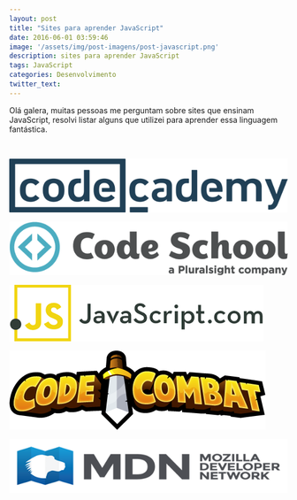 ```yaml
---
layout: post
title: "Sites para aprender JavaScript"
date: 2016-06-01 03:59:46
image: '/assets/img/post-imagens/post-javascript.png'
description: sites para aprender JavaScript
tags: JavaScript
categories: Desenvolvimento
twitter_text:
---
```

<p>Olá galera, muitas pessoas me perguntam sobre sites que ensinam JavaScript, resolvi listar alguns que utilizei para aprender essa linguagem fantástica.
</p>

<br>


<a href="https://www.codecademy.com" target="_blank"><img src="/assets/img/post-imagens/code-cademy.png" alt=""></a><br>

<a href="https://www.codeschool.com" target="_blank"><img src="/assets/img/post-imagens/code-school.png" alt=""></a><br>

<a href="https://www.javascript.com" target="_blank"><img src="/assets/img/post-imagens/javascript-com.png" alt=""></a><br>

<a href="https://www.codecombat.com" target="_blank"><img src="/assets/img/post-imagens/code-combat.png" alt=""></a><br>

<a href="https://developer.mozilla.org/pt-BR/docs/Web/JavaScript/Guide" target="_blank"><img src="/assets/img/post-imagens/mdn-developer.png" alt=""></a>
